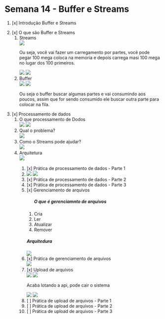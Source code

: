 # Semana 14 - Buffer e Streams

<ol>
<li>[x] Introdução Buffer e Streams
<p></p>
</li>
<li>[x] O que são Buffer e Streams
<ol>
<li>Streams<br/>
<img max-width="800px" src="./img/1.png">
<p>Ou seja, você vai fazer um carregamento por partes, você pode pegar 100 mega coloca na memoria e depois carrega masi 100 mega no lugar dos 100 primeiros.</p>
<img max-width="800px" src="./img/2.png">
<img max-width="800px" src="./img/3.png">
</li>
<li>Buffer<br/>
<img max-width="800px" src="./img/4.png">
<img max-width="800px" src="./img/5.png">
<p>Ou seja o buffer buscar algumas partes e vai consumindo aos poucos, assim que for sendo consumido ele buscar outra parte para colocar na fila.</p>
<im>

</li>
</ol>
</li>
<li>[x] Processamento de dados
<ol>
<li>O que processamento de Dodos<br/>
<img max-width="800px" src="./img/6.png"/>
<img max-width="800px" src="./img/7.png"/>

</li>
<li>Qual o problema?<br/>
<img max-width="800px" src="./img/8.png"/></li>
<li>Como o Streams pode ajudar?<br/>
<img max-width="800px" src="./img/9.png"/>
</li>
<li>Arquitetura<br/>
<img max-width="800px" src="./img/10.png">
</li>
<ol>

</li>
<li>[x] Prática de processamento de dados - Parte 1<br/>
<li>
<img max-width="800px" src="./img/11.png"/>
<img max-width="800px" src="./img/12.png"/>

</li>
</li>
<li>[x] Prática de processamento de dados - Parte 2</li>
<li>[x] Prática de processamento de dados - Parte 3</li>
<li>[x] Gerenciamento de arquivos<br/>
<ol>
<h5>O que é gerenciamnto de arquivos</h5>
<li>Cria</li>
<li>Ler</li>
<li>Atualizar</li>
<li>Remover</li>
</ol>
<h5>Arquitedura</h5>
<img max-width="800px" src="./img/13.png"/>
</li>
<li>[x] Prática de gerenciamento de arquivos<br/>
<img max-width="800px" src="./img/14.png"/></li>
<li>[x] Upload de arquivos<br/>
<img max-width="800px" src="./img/15.png">
<img max-width="800px" src="./img/16.png"><br/>
<p>Acaba lotando a api, pode cair o sistema</p>
<img max-width="800px" src="./img/17.png">
<img max-width="800px" src="./img/18.png">
</li>
<li>[ ] Prática de upload de arquivos - Parte 1<br/></li>
<li>[ ] Prática de upload de arquivos - Parte 2</li>
<li>[ ] Prática de upload de arquivos - Parte 3</li>
</ol>
